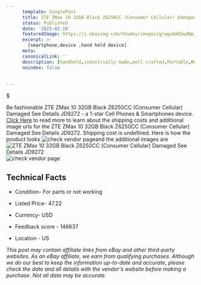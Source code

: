 ```yaml
---
      template: SinglePost
      title: ZTE ZMax 10 32GB Black Z6250CC (Consumer Cellular) Damaged See Details JD9272
      status: Published
      date: '2023-02-10'
      featuredImage: https://i.ebayimg.com/thumbs/images/g/wgsAAOSwdWpjLgKt/s-l225.jpg
      excerpt: >-
        [smartphone,device ,hand held device]
      meta:
      canonicalLink: ''
      description: [handheld,industrially made,well crafted,Portable,Mobile,Compact,Convenient,Lightweight,Maneuverable,Man-portable,Miniature,Carriable,Hand-held,Light,Holdable,Transportable,Mobile device,Pocket-sized,On-the-go,Wireless,Cordless,Compact size,Convenient size, smartphone,device ,hand held device]
      noindex: false
        
        
---
```

$

Be fashionable ZTE ZMax 10 32GB Black Z6250CC (Consumer Cellular) Damaged See Details JD9272 - a 1-star Cell Phones & Smartphones device. [Click Here](https://www.ebay.com/itm/304723755531?hash=item46f2f3820b%3Ag%3AwgsAAOSwdWpjLgKt&mkevt=1&mkcid=1&mkrid=711-53200-19255-0&campid=%253CePNCampaignId%253E&customid=%253CreferenceId%253E&toolid=10049) to read more to learn about the shipping costs and additional image urls for the ZTE ZMax 10 32GB Black Z6250CC (Consumer Cellular) Damaged See Details JD9272. Shipping cost is undefined. Here is how the product looks ![check vendor page](https://i.ebayimg.com/thumbs/images/g/wgsAAOSwdWpjLgKt/s-l225.jpg)and the additional images are![ZTE ZMax 10 32GB Black Z6250CC (Consumer Cellular) Damaged See Details JD9272](https://i.ebayimg.com/images/g/wgsAAOSwdWpjLgKt/s-l1600.jpg)![check vendor page](https://origin-galleryplus.ebayimg.com/ws/web/304723755531_2_0_1/225x225.jpg,https://origin-galleryplus.ebayimg.com/ws/web/304723755531_3_0_1/225x225.jpg,https://origin-galleryplus.ebayimg.com/ws/web/304723755531_4_0_1/225x225.jpg,https://origin-galleryplus.ebayimg.com/ws/web/304723755531_5_0_1/225x225.jpg)



 ## Technical Facts 



     
      

 - Condition- For parts or not working 


      

 - Listed Price- 47.22 


      

 - Currency- USD 


      

 - Feedback score - 146637 


      

 - Location - US 


      
      

 *_This post may contain affiliate links from eBay and other third-party websites. As an eBay affiliate, we earn from qualifying purchases. Although we do our best to keep the information up-to-date and accurate, please check the date and all details with the vendor's website before making a purchase. Not all data may be accurate._*






